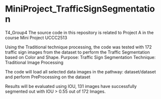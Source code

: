 # MiniProject_TrafficSignSegmentation
T4_Group4
The source code in this repository is related to Project A in the course Mini Project UCCC2513

Using the Traditional technique processing, the code was tested with 172 traffic sign images from the dataset to perform the Traffic Segmentation based on Color and Shape.
Purpose: Traffic Sign Segmentation
Technique: Traditional Image Processing

The code will load all selected data images in the pathway: dataset/dataset and perform PreProcessing on the dataset

Results will be evaluated using IOU, 131 images have successfully segmented out with IOU > 0.55 out of 172 Images.
